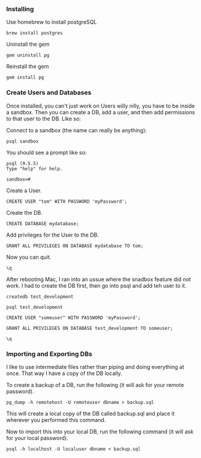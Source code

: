 ### Installing

Use homebrew to install postgreSQL

```concole
brew install postgres
```

Uninstall the gem

```console
gem uninstall pg
```

Reinstall the gem

```console
gem install pg
```

### Create Users and Databases

Once installed, you can't just work on Users willy nilly, you have to be inside a sandbox. Then you can create a DB, add a user, and then add permissions to that user to the DB. Like so:

Connect to a sandbox (the name can really be anything):

```console
psql sandbox
```

You should see a prompt like so:

```console
psql (9.5.5)
Type "help" for help.

sandbox=#
```

Create a User.

```console
CREATE USER "tom" WITH PASSWORD 'myPassword';
```

Create the DB.

```console
CREATE DATABASE mydatabase;
```

Add privileges for the User to the DB.

```console
GRANT ALL PRIVILEGES ON DATABASE mydatabase TO tom;
```

Now you can quit.

```console
\q
```

After rebooting Mac, I ran into an ussue where the snadbox feature did not work. I had to create the DB first, then go into psql and add teh user to it. 

```console
createdb test_development

psql test_development

CREATE USER "someuser" WITH PASSWORD 'myPassword';

GRANT ALL PRIVILEGES ON DATABASE test_development TO someuser;

\q
```

### Importing and Exporting DBs

I like to use intermediate files rather than piping and doing everything at once. That way I have a copy of the DB locally. 

To create a backup of a DB, run the following (it will ask for your remote password).

```console
pg_dump -h remotehost -U remoteuser dbname > backup.sql
```

This will create a local copy of the DB called backup.sql and place it wherever you performed this command.

Now to import this into your local DB, run the following command (it will ask for your local password).

```console
psql -h localhost -U localuser dbname < backup.sql
```
